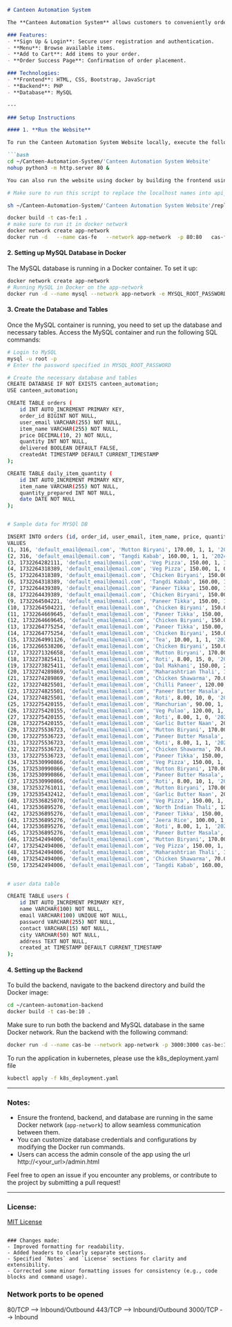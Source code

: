 
```markdown
# Canteen Automation System

The **Canteen Automation System** allows customers to conveniently order food and directly collect it without any waiting time. It eliminates the need to wait in line or for a turn, enhancing the overall experience.

### Features:
- **Sign Up & Login**: Secure user registration and authentication.
- **Menu**: Browse available items.
- **Add to Cart**: Add items to your order.
- **Order Success Page**: Confirmation of order placement.

### Technologies:
- **Frontend**: HTML, CSS, Bootstrap, JavaScript
- **Backend**: PHP
- **Database**: MySQL

---

### Setup Instructions

#### 1. **Run the Website**

To run the Canteen Automation System Website locally, execute the following commands:

```bash
cd ~/Canteen-Automation-System/'Canteen Automation System Website'
nohup python3 -m http.server 80 &

You can also run the website using docker by building the frontend using the dockerfile in path ~/Canteen-Automation-System

# Make sure to run this script to replace the localhost names into api_urls. This should be done if your host your app in any cloud VM. Mostly it should be a load balancer IP or the public url of the VM

sh ~/Canteen-Automation-System/'Canteen Automation System Website'/replace_localhost.sh

docker build -t cas-fe:1 .
# make sure to run it in docker network
docker network create app-network
docker run -d   --name cas-fe   --network app-network  -p 80:80   cas-fe:1
```

#### 2. **Setting up MySQL Database in Docker**

The MySQL database is running in a Docker container. To set it up:

```bash
docker network create app-network
# Running MySQL in Docker on the app-network
docker run -d --name mysql --network app-network -e MYSQL_ROOT_PASSWORD=password -e MYSQL_DATABASE=canteen_automation mysql:5.7
```

#### 3. **Create the Database and Tables**

Once the MySQL container is running, you need to set up the database and necessary tables. Access the MySQL container and run the following SQL commands:

```bash
# Login to MySQL
mysql -u root -p
# Enter the password specified in MYSQL_ROOT_PASSWORD

# Create the necessary database and tables
CREATE DATABASE IF NOT EXISTS canteen_automation;
USE canteen_automation;

CREATE TABLE orders (
    id INT AUTO_INCREMENT PRIMARY KEY,
    order_id BIGINT NOT NULL,
    user_email VARCHAR(255) NOT NULL,
    item_name VARCHAR(255) NOT NULL,
    price DECIMAL(10, 2) NOT NULL,
    quantity INT NOT NULL,
    delivered BOOLEAN DEFAULT FALSE,
    createdAt TIMESTAMP DEFAULT CURRENT_TIMESTAMP
);

CREATE TABLE daily_item_quantity (
    id INT AUTO_INCREMENT PRIMARY KEY,
    item_name VARCHAR(255) NOT NULL,
    quantity_prepared INT NOT NULL,
    date DATE NOT NULL
);


# Sample data for MYSQl DB

INSERT INTO orders (id, order_id, user_email, item_name, price, quantity, delivered, createdAt)
VALUES
(1, 316, 'default_email@email.com', 'Mutton Biryani', 170.00, 1, 1, '2024-11-05 11:40:56'),
(2, 316, 'default_email@email.com', 'Tangdi Kabab', 160.00, 1, 1, '2024-11-06 11:40:56'),
(3, 1732264282111, 'default_email@email.com', 'Veg Pizza', 150.00, 1, 1, '2024-11-07 11:40:56'),
(4, 1732264318389, 'default_email@email.com', 'Veg Pizza', 150.00, 1, 0, '2024-11-05 11:40:56'),
(5, 1732264318389, 'default_email@email.com', 'Chicken Biryani', 150.00, 1, 0, '2024-11-06 11:40:56'),
(6, 1732264318389, 'default_email@email.com', 'Tangdi Kabab', 160.00, 1, 0, '2024-11-07 11:40:56'),
(7, 1732264439389, 'default_email@email.com', 'Paneer Tikka', 150.00, 1, 0, '2024-11-05 11:40:56'),
(8, 1732264439389, 'default_email@email.com', 'Chicken Biryani', 150.00, 1, 0, '2024-11-06 11:40:56'),
(9, 1732264504221, 'default_email@email.com', 'Paneer Tikka', 150.00, 1, 0, '2024-11-07 11:40:56'),
(10, 1732264504221, 'default_email@email.com', 'Chicken Biryani', 150.00, 1, 0, '2024-11-05 11:40:56'),
(11, 1732264669645, 'default_email@email.com', 'Paneer Tikka', 150.00, 3, 1, '2024-11-06 11:40:56'),
(12, 1732264669645, 'default_email@email.com', 'Chicken Biryani', 150.00, 1, 1, '2024-11-25 11:40:56'),
(13, 1732264775254, 'default_email@email.com', 'Paneer Tikka', 150.00, 1, 1, '2024-11-25 11:40:56'),
(14, 1732264775254, 'default_email@email.com', 'Chicken Biryani', 150.00, 1, 1, '2024-11-25 11:40:56'),
(15, 1732264991126, 'default_email@email.com', 'Tea', 10.00, 1, 1, '2024-11-25 11:40:56'),
(16, 1732266538206, 'default_email@email.com', 'Chicken Biryani', 150.00, 1, 0, '2024-11-25 11:40:56'),
(17, 1732271326658, 'default_email@email.com', 'Mutton Biryani', 170.00, 5, 1, '2024-11-25 11:40:56'),
(18, 1732273825411, 'default_email@email.com', 'Roti', 8.00, 15, 0, '2024-11-25 11:40:56'),
(19, 1732273825411, 'default_email@email.com', 'Dal Makhani', 150.00, 2, 0, '2024-11-25 11:40:56'),
(20, 1732274289869, 'default_email@email.com', 'Maharashtrian Thali', 150.00, 1, 1, '2024-11-25 11:40:56'),
(21, 1732274289869, 'default_email@email.com', 'Chicken Shawarma', 70.00, 1, 1, '2024-11-25 11:40:56'),
(22, 1732274825501, 'default_email@email.com', 'Chilli Paneer', 120.00, 1, 0, '2024-11-25 11:40:56'),
(23, 1732274825501, 'default_email@email.com', 'Paneer Butter Masala', 140.00, 1, 0, '2024-11-25 11:40:56'),
(24, 1732274825501, 'default_email@email.com', 'Roti', 8.00, 10, 0, '2024-11-25 11:40:56'),
(25, 1732275420155, 'default_email@email.com', 'Manchurian', 90.00, 1, 0, '2024-11-25 11:40:56'),
(26, 1732275420155, 'default_email@email.com', 'Veg Pulao', 120.00, 1, 0, '2024-11-25 11:40:56'),
(27, 1732275420155, 'default_email@email.com', 'Roti', 8.00, 1, 0, '2024-11-25 11:40:56'),
(28, 1732275420155, 'default_email@email.com', 'Garlic Butter Naan', 20.00, 1, 0, '2024-11-25 11:40:56'),
(29, 1732275536723, 'default_email@email.com', 'Mutton Biryani', 170.00, 1, 1, '2024-11-25 11:40:56'),
(30, 1732275536723, 'default_email@email.com', 'Paneer Butter Masala', 140.00, 1, 1, '2024-11-25 11:40:56'),
(31, 1732275536723, 'default_email@email.com', 'Roti', 8.00, 1, 1, '2024-11-25 11:40:56'),
(32, 1732275536723, 'default_email@email.com', 'Chicken Shawarma', 70.00, 1, 1, '2024-11-25 11:40:56'),
(33, 1732275536723, 'default_email@email.com', 'Paneer Tikka', 150.00, 1, 1, '2024-11-25 11:40:56'),
(34, 1732530990866, 'default_email@email.com', 'Veg Pizza', 150.00, 1, 0, '2024-11-25 11:40:56'),
(35, 1732530990866, 'default_email@email.com', 'Mutton Biryani', 170.00, 1, 0, '2024-11-25 11:40:56'),
(36, 1732530990866, 'default_email@email.com', 'Paneer Butter Masala', 140.00, 1, 0, '2024-11-25 11:40:56'),
(37, 1732530990866, 'default_email@email.com', 'Roti', 8.00, 10, 1, '2024-11-25 11:40:56'),
(38, 1732532761011, 'default_email@email.com', 'Mutton Biryani', 170.00, 1, 0, '2024-11-25 11:40:56'),
(39, 1732535432412, 'default_email@email.com', 'Garlic Butter Naan', 20.00, 1, 1, '2024-11-25 11:50:20'),
(40, 1732536825070, 'default_email@email.com', 'Veg Pizza', 150.00, 1, 0, '2024-11-25 12:13:33'),
(41, 1732536895276, 'default_email@email.com', 'North Indian Thali', 120.00, 1, 1, '2024-11-25 12:14:43'),
(42, 1732536895276, 'default_email@email.com', 'Paneer Tikka', 150.00, 1, 0, '2024-11-25 12:14:43'),
(43, 1732536895276, 'default_email@email.com', 'Jeera Rice', 100.00, 1, 0, '2024-11-25 12:14:43'),
(44, 1732536895276, 'default_email@email.com', 'Roti', 8.00, 1, 1, '2024-11-25 12:14:43'),
(45, 1732536895276, 'default_email@email.com', 'Paneer Butter Masala', 140.00, 1, 1, '2024-11-25 12:14:43'),
(46, 1732542494006, 'default_email@email.com', 'Mutton Biryani', 170.00, 1, 0, '2024-11-25 13:48:02'),
(47, 1732542494006, 'default_email@email.com', 'Veg Pizza', 150.00, 1, 0, '2024-11-25 13:48:02'),
(48, 1732542494006, 'default_email@email.com', 'Maharashtrian Thali', 150.00, 1, 0, '2024-11-25 13:48:02'),
(49, 1732542494006, 'default_email@email.com', 'Chicken Shawarma', 70.00, 1, 0, '2024-11-25 13:48:02'),
(50, 1732542494006, 'default_email@email.com', 'Tangdi Kabab', 160.00, 1, 0, '2024-11-25 13:48:02');


# user data table

CREATE TABLE users (
    id INT AUTO_INCREMENT PRIMARY KEY,
    name VARCHAR(100) NOT NULL,
    email VARCHAR(100) UNIQUE NOT NULL,
    password VARCHAR(255) NOT NULL,
    contact VARCHAR(15) NOT NULL,
    city VARCHAR(50) NOT NULL,
    address TEXT NOT NULL,
    created_at TIMESTAMP DEFAULT CURRENT_TIMESTAMP
);

```

#### 4. **Setting up the Backend**

To build the backend, navigate to the backend directory and build the Docker image:

```bash
cd ~/canteen-automation-backend
docker build -t cas-be:10 .
```

Make sure to run both the backend and MySQL database in the same Docker network. Run the backend with the following command:

```bash
docker run -d --name cas-be --network app-network -p 3000:3000 cas-be:10
```

To run the application in kubernetes, please use the k8s_deployment.yaml file

```bash
kubectl apply -f k8s_deployment.yaml
```


---

### Notes:
- Ensure the frontend, backend, and database are running in the same Docker network (`app-network`) to allow seamless communication between them.
- You can customize database credentials and configurations by modifying the Docker run commands.
- Users can access the admin console of the app using the url http://<your_url>/admin.html

Feel free to open an issue if you encounter any problems, or contribute to the project by submitting a pull request!

---

### License:
[MIT License](LICENSE)
```

### Changes made:
- Improved formatting for readability.
- Added headers to clearly separate sections.
- Specified `Notes` and `License` sections for clarity and extensibility.
- Corrected some minor formatting issues for consistency (e.g., code blocks and command usage).

```
### Network ports to be opened
80/TCP --> Inbound/Outbound
443/TCP --> Inbound/Outbound
3000/TCP --> Inbound
